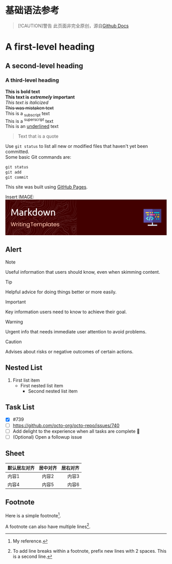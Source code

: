 # 基础语法参考
> [!CAUTION]警告
> 此页面非完全原创，源自[Github Docs](https://docs.github.com/en/get-started/writing-on-github/getting-started-with-writing-and-formatting-on-github/basic-writing-and-formatting-syntax#referencing-external-resources)


# A first-level heading
## A second-level heading
### A third-level heading
**This is bold text**  
**This text is _extremely_ important**  
_This text is italicized_  
~~This was mistaken text~~  
This is a <sub>subscript</sub> text  
This is a <sup>superscript</sup> text  
This is an <ins>underlined</ins> text
> Text that is a quote  

Use `git status` to list all new or modified files that haven't yet been committed.  
Some basic Git commands are:
```
git status
git add
git commit
```  
This site was built using [GitHub Pages](https://pages.github.com/).  

Insert IMAGE:
![Headimg](/HEAD.png)

## Alert
> [!NOTE]
> Useful information that users should know, even when skimming content.

> [!TIP]
> Helpful advice for doing things better or more easily.

> [!IMPORTANT]
> Key information users need to know to achieve their goal.

> [!WARNING]
> Urgent info that needs immediate user attention to avoid problems.

> [!CAUTION]
> Advises about risks or negative outcomes of certain actions.

## Nested List
1. First list item
    - First nested list item
        - Second nested list item
## Task List
- [x] #739
- [ ] https://github.com/octo-org/octo-repo/issues/740
- [ ] Add delight to the experience when all tasks are complete :tada:
- [ ] \(Optional) Open a followup issue

## Sheet
| 默认居左对齐 | 居中对齐 | 居右对齐 |
| ---------- | :-----: | -----: |
| 内容1       | 内容2   | 内容3   |
| 内容4       | 内容5   | 内容6   |


## Footnote
Here is a simple footnote[^1].

A footnote can also have multiple lines[^2].

[^1]: My reference.
[^2]: To add line breaks within a footnote, prefix new lines with 2 spaces.
  This is a second line.